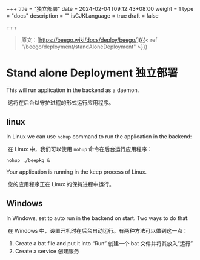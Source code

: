 +++
title = "独立部署"
date = 2024-02-04T09:12:43+08:00
weight = 1
type = "docs"
description = ""
isCJKLanguage = true
draft = false

+++

> 原文：[https://beego.wiki/docs/deploy/beego/]({{< ref "/beego/deployment/standAloneDeployment" >}})

# Stand alone Deployment 独立部署



This will run application in the backend as a daemon.

​	这将在后台以守护进程的形式运行应用程序。

## linux

In Linux we can use `nohup` command to run the application in the backend:

​	在 Linux 中，我们可以使用 `nohup` 命令在后台运行应用程序：

```
nohup ./beepkg &
```

Your application is running in the keep process of Linux.

​	您的应用程序正在 Linux 的保持进程中运行。

## Windows

In Windows, set to auto run in the backend on start. Two ways to do that:

​	在 Windows 中，设置开机时在后台自动运行。有两种方法可以做到这一点：

1. Create a bat file and put it into “Run”
   创建一个 bat 文件并将其放入“运行”
2. Create a service 创建服务
